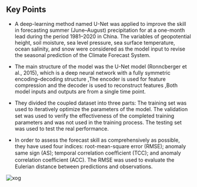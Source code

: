 
## Key Points

* A deep-learning method named U-Net was applied to improve the skill in forecasting summer (June–August) precipitation for at a one-month lead during the period 1981–2020 in China. The variables of geopotential height,
soil moisture, sea level pressure, sea surface temperature, ocean salinity, and snow were considered as the model input to revise the seasonal prediction of the Climate Forecast System.

* The main structure of the model was the U-Net model (Ronncberger et al., 2015), which is a deep neural network with a fully symmetric encoding–decoding   structure ,The encoder is used for feature compression and the decoder is used to reconstruct features ,Both model inputs and outputs are from a single time point.

* They  divided the coupled dataset into three parts: The training set was used to iteratively optimize the parameters of the model. The validation set was used to verify the eﬀectiveness of the completed training parameters and was not used in the training process. The testing set was used to test the real performance.

* In order to assess the forecast skill as comprehensively as possible, they have used four indices: root-mean-square error (RMSE); anomaly same
sign (AS); temporal correlation coeﬃcient (TCC); and anomaly correlation coeﬃcient (ACC). The RMSE was used to evaluate the Eulerian distance between predictions and observations.
 



![xog](https://user-images.githubusercontent.com/51711008/231932508-3f85005e-75af-497c-85f4-ac471dfa5017.png)
